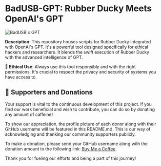 # BadUSB-GPT: Rubber Ducky Meets OpenAI's GPT

![BadUSB x GPT](https://github.com/ooovenenoso/BadUSB-GPT/blob/main/banner.png)

**Description**: This repository houses scripts for Rubber Ducky integrated with OpenAI's GPT. It's a powerful tool designed specifically for ethical hackers and researchers. It blends the swift execution of Rubber Ducky with the advanced intelligence of GPT.

**🔐 Ethical Use**: Always use this tool responsibly and with the right permissions. It's crucial to respect the privacy and security of systems you have access to.

## 🌟 Supporters and Donations
Your support is vital to the continuous development of this project. If you find our work beneficial and wish to contribute, you can do so by donating any amount of caffeine!

To show our appreciation, the profile picture of each donor along with their GitHub username will be featured in this README.md. This is our way of acknowledging and thanking our community supporters publicly.

To make a donation, please send your GitHub username along with the donation amount to the following link: [Buy Me a Coffee](https://www.buymeacoffee.com/ooovenenoso).

Thank you for fueling our efforts and being a part of this journey!
